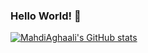### Hello World! 👋


[![MahdiAghaali's GitHub stats](https://github-readme-stats.vercel.app/api?username=MahdiAghaali&theme=gruvbox)](https://github.com/MahdiAghaali/github-readme-stats)
<!--
**MahdiAghaali/MahdiAghaali** is a ✨ _special_ ✨ repository because its `README.md` (this file) appears on your GitHub profile.

<!--
**MahdiAghaali/MahdiAghaali** is a ✨ _special_ ✨ repository because its `README.md` (this file) appears on your GitHub profile.

Here are some ideas to get you started:

- 🔭 I’m currently working on ...
- 🌱 I’m currently learning ...
- 👯 I’m looking to collaborate on ...
- 🤔 I’m looking for help with ...
- 💬 Ask me about ...
- 📫 How to reach me: ...
- 😄 Pronouns: ...
- ⚡ Fun fact: ...
-->

